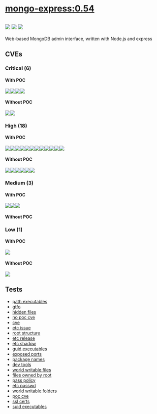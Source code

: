 # [mongo-express:0.54](https://hub.docker.com/_/mongo-express?tab=tags)
![](https://img.shields.io/static/v1?label=tag&message=0.54&color=blue)
![](https://img.shields.io/badge/Welcome%20to%20Alpine%20Linux%203.11-blue)
![](https://img.shields.io/badge/Kernel%20\r%20on%20an%20\m%20()-blue)
---
<p>
Web-based MongoDB admin interface, written with Node.js and express
</p>

## CVEs
### Critical (6)
#### With POC
[![](https://img.shields.io/badge/🔗%20CVE--2020--7699-CRITICAL-red)](https://github.com/trickest/cve/blob/main/2020/CVE-2020-7699.md)[![](https://img.shields.io/badge/🔗%20CVE--2019--10769-CRITICAL-red)](https://github.com/trickest/cve/blob/main/2019/CVE-2019-10769.md)[![](https://img.shields.io/badge/🔗%20CVE--2021--44906-CRITICAL-red)](https://github.com/trickest/cve/blob/main/2021/CVE-2021-44906.md)[![](https://img.shields.io/badge/🔗%20CVE--2021--3918-CRITICAL-red)](https://github.com/trickest/cve/blob/main/2021/CVE-2021-3918.md)
#### Without POC
[![](https://img.shields.io/badge/%20GHSA--97mg--3cr6--3x4c-CRITICAL-red)](https://github.com/trickest/cve/blob/main/97mg/GHSA-97mg-3cr6-3x4c.md)[![](https://img.shields.io/badge/%20GHSA--876r--hj45--fw7g-CRITICAL-red)](https://github.com/trickest/cve/blob/main/876r/GHSA-876r-hj45-fw7g.md)

### High (18)
#### With POC
[![](https://img.shields.io/badge/🔗%20CVE--2020--24391-HIGH-organge)](https://github.com/trickest/cve/blob/main/2020/CVE-2020-24391.md)[![](https://img.shields.io/badge/🔗%20CVE--2021--42380-HIGH-organge)](https://github.com/trickest/cve/blob/main/2021/CVE-2021-42380.md)[![](https://img.shields.io/badge/🔗%20CVE--2021--42383-HIGH-organge)](https://github.com/trickest/cve/blob/main/2021/CVE-2021-42383.md)[![](https://img.shields.io/badge/🔗%20CVE--2021--42385-HIGH-organge)](https://github.com/trickest/cve/blob/main/2021/CVE-2021-42385.md)[![](https://img.shields.io/badge/🔗%20CVE--2021--42378-HIGH-organge)](https://github.com/trickest/cve/blob/main/2021/CVE-2021-42378.md)[![](https://img.shields.io/badge/🔗%20CVE--2021--42382-HIGH-organge)](https://github.com/trickest/cve/blob/main/2021/CVE-2021-42382.md)[![](https://img.shields.io/badge/🔗%20CVE--2021--42384-HIGH-organge)](https://github.com/trickest/cve/blob/main/2021/CVE-2021-42384.md)[![](https://img.shields.io/badge/🔗%20CVE--2021--42381-HIGH-organge)](https://github.com/trickest/cve/blob/main/2021/CVE-2021-42381.md)[![](https://img.shields.io/badge/🔗%20CVE--2021--42379-HIGH-organge)](https://github.com/trickest/cve/blob/main/2021/CVE-2021-42379.md)[![](https://img.shields.io/badge/🔗%20CVE--2021--42386-HIGH-organge)](https://github.com/trickest/cve/blob/main/2021/CVE-2021-42386.md)[![](https://img.shields.io/badge/🔗%20CVE--2021--3807-HIGH-organge)](https://github.com/trickest/cve/blob/main/2021/CVE-2021-3807.md)[![](https://img.shields.io/badge/🔗%20CVE--2020--8116-HIGH-organge)](https://github.com/trickest/cve/blob/main/2020/CVE-2020-8116.md)
#### Without POC
[![](https://img.shields.io/badge/%20CVE--2022--24434-HIGH-organge)](https://github.com/trickest/cve/blob/main/2022/CVE-2022-24434.md)[![](https://img.shields.io/badge/%20CVE--2021--21422-HIGH-organge)](https://github.com/trickest/cve/blob/main/2021/CVE-2021-21422.md)[![](https://img.shields.io/badge/%20GHSA--mh5c--679w--hh4r-HIGH-organge)](https://github.com/trickest/cve/blob/main/mh5c/GHSA-mh5c-679w-hh4r.md)[![](https://img.shields.io/badge/%20CVE--2022--24785-HIGH-organge)](https://github.com/trickest/cve/blob/main/2022/CVE-2022-24785.md)[![](https://img.shields.io/badge/%20CVE--2021--43138-HIGH-organge)](https://github.com/trickest/cve/blob/main/2021/CVE-2021-43138.md)[![](https://img.shields.io/badge/%20CVE--2020--7610-HIGH-organge)](https://github.com/trickest/cve/blob/main/2020/CVE-2020-7610.md)

### Medium (3)
#### With POC
[![](https://img.shields.io/badge/🔗%20CVE--2021--23372-MEDIUM-yellow)](https://github.com/trickest/cve/blob/main/2021/CVE-2021-23372.md)[![](https://img.shields.io/badge/🔗%20CVE--2021--42374-MEDIUM-yellow)](https://github.com/trickest/cve/blob/main/2021/CVE-2021-42374.md)[![](https://img.shields.io/badge/🔗%20CVE--2020--7598-MEDIUM-yellow)](https://github.com/trickest/cve/blob/main/2020/CVE-2020-7598.md)
#### Without POC


### Low (1)
#### With POC
[![](https://img.shields.io/badge/🔗%20CVE--2020--7598-LOW-blue)](https://github.com/trickest/cve/blob/main/2020/CVE-2020-7598.md)
#### Without POC
[![](https://img.shields.io/badge/%20GHSA--q3w9--g74q--vp5f-LOW-blue)](https://github.com/trickest/cve/blob/main/q3w9/GHSA-q3w9-g74q-vp5f.md)

## Tests
* [path executables](reports/path-executables.txt)
* [gtfo](reports/gtfo.txt)
* [hidden files](reports/hidden-files.txt)
* [no poc cve](reports/no-poc-cve.txt)
* [cve](reports/cve.txt)
* [etc issue](reports/etc-issue.txt)
* [root structure](reports/root-structure.txt)
* [etc release](reports/etc-release.txt)
* [etc shadow](reports/etc-shadow.txt)
* [guid executables](reports/guid-executables.txt)
* [exposed ports](reports/exposed-ports.txt)
* [package names](reports/package-names.txt)
* [dev tools](reports/dev-tools.txt)
* [world writable files](reports/world-writable-files.txt)
* [files owned by root](reports/files-owned-by-root.txt)
* [pass policy](reports/pass-policy.txt)
* [etc passwd](reports/etc-passwd.txt)
* [world writable folders](reports/world-writable-folders.txt)
* [poc cve](reports/poc-cve.txt)
* [ssl certs](reports/ssl-certs.txt)
* [suid executables](reports/suid-executables.txt)
